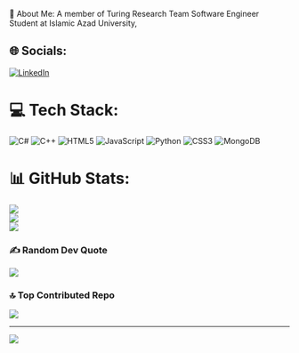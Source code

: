 💫 About Me:
A member of Turing Research Team
Software Engineer Student at Islamic Azad University, 


## 🌐 Socials:
[![LinkedIn](https://img.shields.io/badge/LinkedIn-%230077B5.svg?logo=linkedin&logoColor=white)](https://linkedin.com/in/http://www.linkedin.com/in/farzane-faizi) 

# 💻 Tech Stack:
![C#](https://img.shields.io/badge/c%23-%23239120.svg?style=plastic&logo=csharp&logoColor=white) ![C++](https://img.shields.io/badge/c++-%2300599C.svg?style=plastic&logo=c%2B%2B&logoColor=white) ![HTML5](https://img.shields.io/badge/html5-%23E34F26.svg?style=plastic&logo=html5&logoColor=white) ![JavaScript](https://img.shields.io/badge/javascript-%23323330.svg?style=plastic&logo=javascript&logoColor=%23F7DF1E) ![Python](https://img.shields.io/badge/python-3670A0?style=plastic&logo=python&logoColor=ffdd54) ![CSS3](https://img.shields.io/badge/css3-%231572B6.svg?style=plastic&logo=css3&logoColor=white) ![MongoDB](https://img.shields.io/badge/MongoDB-%234ea94b.svg?style=plastic&logo=mongodb&logoColor=white)
# 📊 GitHub Stats:
![](https://github-readme-stats.vercel.app/api?username=FarzaneF&theme=nightowl&hide_border=false&include_all_commits=false&count_private=false)<br/>
![](https://github-readme-streak-stats.herokuapp.com/?user=FarzaneF&theme=nightowl&hide_border=false)<br/>
![](https://github-readme-stats.vercel.app/api/top-langs/?username=FarzaneF&theme=nightowl&hide_border=false&include_all_commits=false&count_private=false&layout=compact)

### ✍️ Random Dev Quote
![](https://quotes-github-readme.vercel.app/api?type=horizontal&theme=radical)

### 🔝 Top Contributed Repo
![](https://github-contributor-stats.vercel.app/api?username=FarzaneF&limit=5&theme=dark&combine_all_yearly_contributions=true)

---
[![](https://visitcount.itsvg.in/api?id=FarzaneF&icon=0&color=0)](https://visitcount.itsvg.in)

<!-- Proudly created with GPRM ( https://gprm.itsvg.in ) -->
